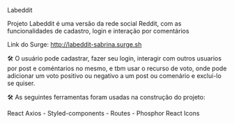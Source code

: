 Labeddit

Projeto Labeddit é uma versão da rede social Reddit, com as funcionalidades de cadastro, login e interação por comentários

Link do Surge: http://labeddit-sabrina.surge.sh

🛠 O usuário pode cadastrar, fazer seu login, interagir com outros usuarios por post e coméntarios no mesmo, e tbm usar o recurso de voto, onde pode adicionar um voto positivo ou negativo a um post ou comenário e exclui-lo se quiser.

🛠  As seguintes ferramentas foram usadas na construção do projeto:

React Axios - Styled-components - Routes - Phosphor React Icons